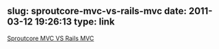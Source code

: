 slug: sproutcore-mvc-vs-rails-mvc
date: 2011-03-12 19:26:13
type: link
---

[Sproutcore MVC VS Rails MVC](http://gmoeck.github.com/2011/03/10/sproutcore-mvc-vs-rails-mvc.html)

